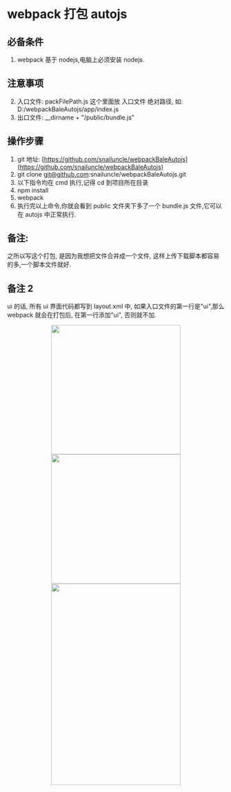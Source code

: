 # webpack 打包 autojs

## 必备条件

1. webpack 基于 nodejs,电脑上必须安装 nodejs.

## 注意事项

2. 入口文件: packFilePath.js 这个里面放 入口文件 绝对路径, 如: D:/webpackBaleAutojs/app/index.js
3. 出口文件: \_\_dirname + "/public/bundle.js"

## 操作步骤

1. git 地址: [https://github.com/snailuncle/webpackBaleAutojs](https://github.com/snailuncle/webpackBaleAutojs)
2. git clone git@github.com:snailuncle/webpackBaleAutojs.git
3. 以下指令均在 cmd 执行,记得 cd 到项目所在目录
4. npm install
5. webpack
6. 执行完以上命令,你就会看到 public 文件夹下多了一个 bundle.js 文件,它可以在 autojs 中正常执行.

## 备注:

之所以写这个打包, 是因为我想把文件合并成一个文件, 这样上传下载脚本都容易的多,一个脚本文件就好.

## 备注 2

ui 的话, 所有 ui 界面代码都写到 layout.xml 中,
如果入口文件的第一行是"ui",那么 webpack 就会在打包后, 在第一行添加"ui", 否则就不加.

<div align=center>
<img width="300" height="300" src="https://raw.githubusercontent.com/snailuncle/autojsDemo/master/111111111%E6%9F%B4%E6%88%BF/yeah.png"/>
<img width="300" height="300" src="https://raw.githubusercontent.com/snailuncle/autojsDemo/master/111111111%E6%9F%B4%E6%88%BF/%E5%BE%AE%E4%BF%A1%E8%B5%9E%E8%B5%8F%E7%A0%81.png"/>
<img width="300" height="467" src="https://raw.githubusercontent.com/snailuncle/autojsDemo/master/111111111%E6%9F%B4%E6%88%BF/%E6%94%AF%E4%BB%98%E5%AE%9D%E6%94%B6%E6%AC%BE%E7%A0%81.jpg"/>
</div>

